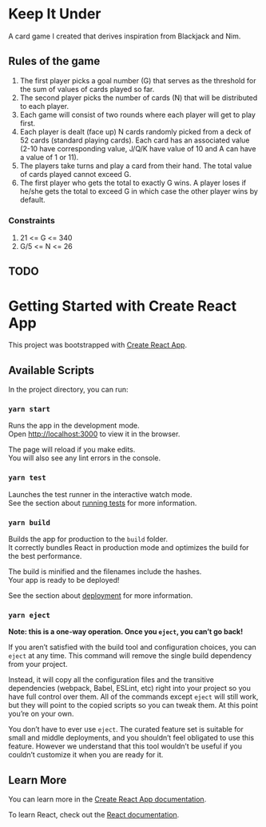# Keep It Under

A card game I created that derives inspiration from Blackjack and Nim.

## Rules of the game

1. The first player picks a goal number (G) that serves as the threshold for the sum of values of cards played so far.
2. The second player picks the number of cards (N) that will be distributed to each player.
3. Each game will consist of two rounds where each player will get to play first.
4. Each player is dealt (face up) N cards randomly picked from a deck of 52 cards (standard playing cards). Each card has an associated value (2-10 have corresponding value, J/Q/K have value of 10 and A can have a value of 1 or 11).
5. The players take turns and play a card from their hand. The total value of cards played cannot exceed G.
6. The first player who gets the total to exactly G wins. A player loses if he/she gets the total to exceed G in which case the other player wins by default.

### Constraints

1. 21 <= G <= 340
2. G/5 <= N <= 26

## TODO

# Getting Started with Create React App

This project was bootstrapped with [Create React App](https://github.com/facebook/create-react-app).

## Available Scripts

In the project directory, you can run:

### `yarn start`

Runs the app in the development mode.\
Open [http://localhost:3000](http://localhost:3000) to view it in the browser.

The page will reload if you make edits.\
You will also see any lint errors in the console.

### `yarn test`

Launches the test runner in the interactive watch mode.\
See the section about [running tests](https://facebook.github.io/create-react-app/docs/running-tests) for more information.

### `yarn build`

Builds the app for production to the `build` folder.\
It correctly bundles React in production mode and optimizes the build for the best performance.

The build is minified and the filenames include the hashes.\
Your app is ready to be deployed!

See the section about [deployment](https://facebook.github.io/create-react-app/docs/deployment) for more information.

### `yarn eject`

**Note: this is a one-way operation. Once you `eject`, you can’t go back!**

If you aren’t satisfied with the build tool and configuration choices, you can `eject` at any time. This command will remove the single build dependency from your project.

Instead, it will copy all the configuration files and the transitive dependencies (webpack, Babel, ESLint, etc) right into your project so you have full control over them. All of the commands except `eject` will still work, but they will point to the copied scripts so you can tweak them. At this point you’re on your own.

You don’t have to ever use `eject`. The curated feature set is suitable for small and middle deployments, and you shouldn’t feel obligated to use this feature. However we understand that this tool wouldn’t be useful if you couldn’t customize it when you are ready for it.

## Learn More

You can learn more in the [Create React App documentation](https://facebook.github.io/create-react-app/docs/getting-started).

To learn React, check out the [React documentation](https://reactjs.org/).
